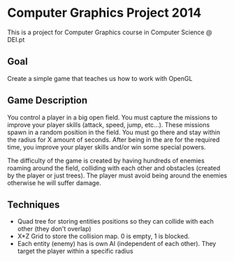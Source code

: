 Computer Graphics Project 2014
==

This is a project for Computer Graphics course in Computer Science @ DEI.pt

Goal
--
Create a simple game that teaches us how to work with OpenGL

Game Description
--
You control a player in a big open field. You must capture the missions to improve your player skills (attack, speed, jump, etc...). These missions spawn in a random position in the field. You must go there and stay within the radius for X amount of seconds. After being in the are for the required time, you improve your player skills and/or win some special powers. 

The difficulty of the game is created by having hundreds of enemies roaming around the field, colliding with each other and obstacles (created by the player or just trees). The player must avoid being around the enemies otherwise he will suffer damage.

Techniques
--
 - Quad tree for storing entities positions so they can collide with each other (they don't overlap)
 - X*Z Grid to store the collision map. 0 is empty, 1 is blocked.
 - Each entity (enemy) has is own AI (independent of each other). They target the player within a specific radius
